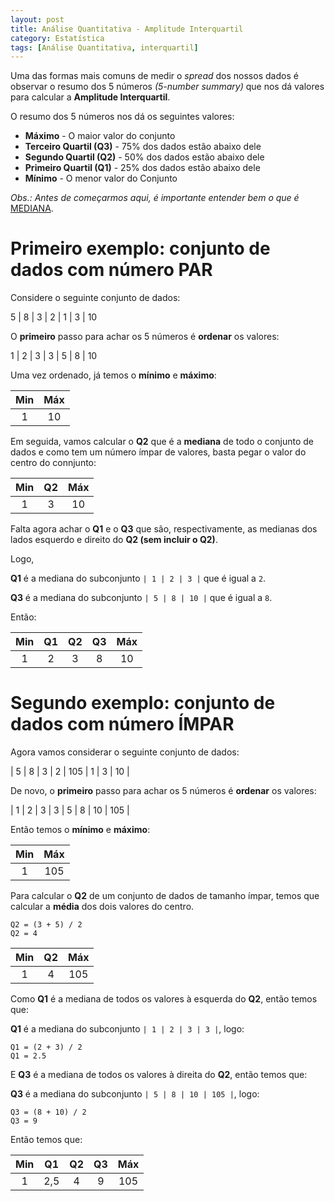 ```yaml
---
layout: post
title: Análise Quantitativa - Amplitude Interquartil
category: Estatística
tags: [Análise Quantitativa, interquartil]
---
```


Uma das formas mais comuns de medir o _spread_ dos nossos dados é observar o resumo dos 5 números _(5-number summary)_ que nos dá valores para calcular a **Amplitude Interquartil**.

O resumo dos 5 números nos dá os seguintes valores:

- **Máximo** - O maior valor do conjunto
- **Terceiro Quartil (Q3)** - 75% dos dados estão abaixo dele
- **Segundo Quartil (Q2)** - 50% dos dados estão abaixo dele
- **Primeiro Quartil (Q1)** - 25% dos dados estão abaixo dele
- **Mínimo** - O menor valor do Conjunto

_Obs.: Antes de começarmos aqui, é importante entender bem o que é_ [MEDIANA](https://albertoivo.github.io/medidas-de-centro/).

# Primeiro exemplo: conjunto de dados com número PAR

Considere o seguinte conjunto de dados:

5 | 8 | 3 | 2 | 1 | 3 | 10

O **primeiro** passo para achar os 5 números é **ordenar** os valores:

1 | 2 | 3 | 3 | 5 | 8 | 10

Uma vez ordenado, já temos o **mínimo** e **máximo**:

| Min | Máx |
|:---:|:---:|
|  1  |  10 |

Em seguida, vamos calcular o **Q2** que é a **mediana** de todo o conjunto de dados e como tem um número ímpar de valores, basta pegar o valor do centro do connjunto:

| Min |  Q2 | Máx |
|:---:|:---:|:---:|
|  1  |  3  |  10 |

Falta agora achar o **Q1** e o **Q3** que são, respectivamente, as medianas dos lados esquerdo e direito do **Q2 (sem incluir o Q2)**.

Logo,

**Q1** é a mediana do subconjunto `| 1 | 2 | 3 |` que é igual a `2`.

**Q3** é a mediana do subconjunto `| 5 | 8 | 10 |` que é igual a `8`.

Então:

| Min |  Q1 |  Q2 |  Q3 | Máx |
|:---:|:---:|:---:|:---:|:---:|
|  1  |  2  |  3  |  8  | 10  |

# Segundo exemplo: conjunto de dados com número ÍMPAR

Agora vamos considerar o seguinte conjunto de dados:

| 5 | 8 | 3 | 2 | 105 | 1 | 3 | 10 |

De novo, o **primeiro** passo para achar os 5 números é **ordenar** os valores:

| 1 | 2 | 3 | 3 | 5 | 8 | 10 | 105 |

Então temos o **mínimo** e **máximo**:

| Min | Máx |
|:---:|:---:|
|  1  | 105 |

Para calcular o **Q2** de um conjunto de dados de tamanho ímpar, temos que calcular a **média** dos dois valores do centro. 

```
Q2 = (3 + 5) / 2
Q2 = 4
```

| Min |  Q2 | Máx |
|:---:|:---:|:---:|
|  1  |  4  | 105 |

Como **Q1** é a mediana de todos os valores à esquerda do **Q2**, então temos que:

**Q1** é a mediana do subconjunto `| 1 | 2 | 3 | 3 |`, logo:

```
Q1 = (2 + 3) / 2
Q1 = 2.5
```

E **Q3** é a mediana de todos os valores à direita do **Q2**, então temos que:

**Q3** é a mediana do subconjunto `| 5 | 8 | 10 | 105 |`, logo:

```
Q3 = (8 + 10) / 2
Q3 = 9
```

Então temos que:

| Min |  Q1 |  Q2 |  Q3 | Máx |
|:---:|:---:|:---:|:---:|:---:|
|  1  | 2,5 |  4  |  9  | 105 |
